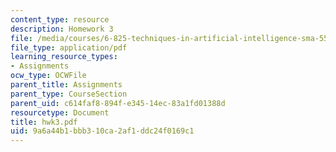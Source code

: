 ```yaml
---
content_type: resource
description: Homework 3
file: /media/courses/6-825-techniques-in-artificial-intelligence-sma-5504-fall-2002/9a6a44b1bbb310ca2af1ddc24f0169c1_hwk3.pdf
file_type: application/pdf
learning_resource_types:
- Assignments
ocw_type: OCWFile
parent_title: Assignments
parent_type: CourseSection
parent_uid: c614faf8-894f-e345-14ec-83a1fd01388d
resourcetype: Document
title: hwk3.pdf
uid: 9a6a44b1-bbb3-10ca-2af1-ddc24f0169c1
---
```

